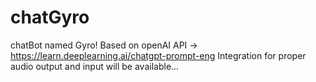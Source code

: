 # chatGyro
chatBot named Gyro!
Based on openAI API -> https://learn.deeplearning.ai/chatgpt-prompt-eng
Integration for proper audio output and input will be available...
